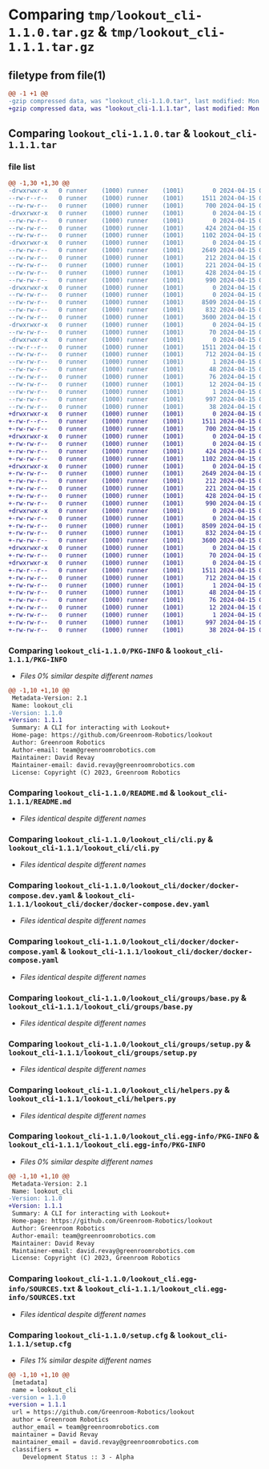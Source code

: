 # Comparing `tmp/lookout_cli-1.1.0.tar.gz` & `tmp/lookout_cli-1.1.1.tar.gz`

## filetype from file(1)

```diff
@@ -1 +1 @@
-gzip compressed data, was "lookout_cli-1.1.0.tar", last modified: Mon Apr 15 02:35:31 2024, max compression
+gzip compressed data, was "lookout_cli-1.1.1.tar", last modified: Mon Apr 15 06:57:06 2024, max compression
```

## Comparing `lookout_cli-1.1.0.tar` & `lookout_cli-1.1.1.tar`

### file list

```diff
@@ -1,30 +1,30 @@
-drwxrwxr-x   0 runner    (1000) runner    (1001)        0 2024-04-15 02:35:31.225409 lookout_cli-1.1.0/
--rw-r--r--   0 runner    (1000) runner    (1001)     1511 2024-04-15 02:35:31.225409 lookout_cli-1.1.0/PKG-INFO
--rw-rw-r--   0 runner    (1000) runner    (1001)      700 2024-04-15 02:34:22.000000 lookout_cli-1.1.0/README.md
-drwxrwxr-x   0 runner    (1000) runner    (1001)        0 2024-04-15 02:35:31.221409 lookout_cli-1.1.0/lookout_cli/
--rw-rw-r--   0 runner    (1000) runner    (1001)        0 2024-04-15 02:34:22.000000 lookout_cli-1.1.0/lookout_cli/__init__.py
--rw-rw-r--   0 runner    (1000) runner    (1001)      424 2024-04-15 02:34:22.000000 lookout_cli-1.1.0/lookout_cli/banner.py
--rw-rw-r--   0 runner    (1000) runner    (1001)     1102 2024-04-15 02:34:22.000000 lookout_cli-1.1.0/lookout_cli/cli.py
-drwxrwxr-x   0 runner    (1000) runner    (1001)        0 2024-04-15 02:35:31.221409 lookout_cli-1.1.0/lookout_cli/docker/
--rw-rw-r--   0 runner    (1000) runner    (1001)     2649 2024-04-15 02:34:22.000000 lookout_cli-1.1.0/lookout_cli/docker/docker-compose.dev.yaml
--rw-rw-r--   0 runner    (1000) runner    (1001)      212 2024-04-15 02:34:22.000000 lookout_cli-1.1.0/lookout_cli/docker/docker-compose.gpu.yaml
--rw-rw-r--   0 runner    (1000) runner    (1001)      221 2024-04-15 02:34:22.000000 lookout_cli-1.1.0/lookout_cli/docker/docker-compose.network-host.yaml
--rw-rw-r--   0 runner    (1000) runner    (1001)      428 2024-04-15 02:34:22.000000 lookout_cli-1.1.0/lookout_cli/docker/docker-compose.network-shared.yaml
--rw-rw-r--   0 runner    (1000) runner    (1001)      990 2024-04-15 02:34:22.000000 lookout_cli-1.1.0/lookout_cli/docker/docker-compose.yaml
-drwxrwxr-x   0 runner    (1000) runner    (1001)        0 2024-04-15 02:35:31.221409 lookout_cli-1.1.0/lookout_cli/groups/
--rw-rw-r--   0 runner    (1000) runner    (1001)        0 2024-04-15 02:34:22.000000 lookout_cli-1.1.0/lookout_cli/groups/__init__.py
--rw-rw-r--   0 runner    (1000) runner    (1001)     8509 2024-04-15 02:34:22.000000 lookout_cli-1.1.0/lookout_cli/groups/base.py
--rw-rw-r--   0 runner    (1000) runner    (1001)      832 2024-04-15 02:34:22.000000 lookout_cli-1.1.0/lookout_cli/groups/setup.py
--rw-rw-r--   0 runner    (1000) runner    (1001)     3600 2024-04-15 02:34:22.000000 lookout_cli-1.1.0/lookout_cli/helpers.py
-drwxrwxr-x   0 runner    (1000) runner    (1001)        0 2024-04-15 02:35:31.221409 lookout_cli-1.1.0/lookout_cli/test/
--rw-rw-r--   0 runner    (1000) runner    (1001)       70 2024-04-15 02:34:22.000000 lookout_cli-1.1.0/lookout_cli/test/lookout_cli_test.py
-drwxrwxr-x   0 runner    (1000) runner    (1001)        0 2024-04-15 02:35:31.225409 lookout_cli-1.1.0/lookout_cli.egg-info/
--rw-r--r--   0 runner    (1000) runner    (1001)     1511 2024-04-15 02:35:31.000000 lookout_cli-1.1.0/lookout_cli.egg-info/PKG-INFO
--rw-rw-r--   0 runner    (1000) runner    (1001)      712 2024-04-15 02:35:31.000000 lookout_cli-1.1.0/lookout_cli.egg-info/SOURCES.txt
--rw-rw-r--   0 runner    (1000) runner    (1001)        1 2024-04-15 02:35:31.000000 lookout_cli-1.1.0/lookout_cli.egg-info/dependency_links.txt
--rw-rw-r--   0 runner    (1000) runner    (1001)       48 2024-04-15 02:35:31.000000 lookout_cli-1.1.0/lookout_cli.egg-info/entry_points.txt
--rw-rw-r--   0 runner    (1000) runner    (1001)       76 2024-04-15 02:35:31.000000 lookout_cli-1.1.0/lookout_cli.egg-info/requires.txt
--rw-rw-r--   0 runner    (1000) runner    (1001)       12 2024-04-15 02:35:31.000000 lookout_cli-1.1.0/lookout_cli.egg-info/top_level.txt
--rw-rw-r--   0 runner    (1000) runner    (1001)        1 2024-04-15 02:35:20.000000 lookout_cli-1.1.0/lookout_cli.egg-info/zip-safe
--rw-rw-r--   0 runner    (1000) runner    (1001)      997 2024-04-15 02:35:31.225409 lookout_cli-1.1.0/setup.cfg
--rw-rw-r--   0 runner    (1000) runner    (1001)       38 2024-04-15 02:34:22.000000 lookout_cli-1.1.0/setup.py
+drwxrwxr-x   0 runner    (1000) runner    (1001)        0 2024-04-15 06:57:06.080341 lookout_cli-1.1.1/
+-rw-r--r--   0 runner    (1000) runner    (1001)     1511 2024-04-15 06:57:06.080341 lookout_cli-1.1.1/PKG-INFO
+-rw-rw-r--   0 runner    (1000) runner    (1001)      700 2024-04-15 06:56:10.000000 lookout_cli-1.1.1/README.md
+drwxrwxr-x   0 runner    (1000) runner    (1001)        0 2024-04-15 06:57:06.080341 lookout_cli-1.1.1/lookout_cli/
+-rw-rw-r--   0 runner    (1000) runner    (1001)        0 2024-04-15 06:56:10.000000 lookout_cli-1.1.1/lookout_cli/__init__.py
+-rw-rw-r--   0 runner    (1000) runner    (1001)      424 2024-04-15 06:56:10.000000 lookout_cli-1.1.1/lookout_cli/banner.py
+-rw-rw-r--   0 runner    (1000) runner    (1001)     1102 2024-04-15 06:56:10.000000 lookout_cli-1.1.1/lookout_cli/cli.py
+drwxrwxr-x   0 runner    (1000) runner    (1001)        0 2024-04-15 06:57:06.080341 lookout_cli-1.1.1/lookout_cli/docker/
+-rw-rw-r--   0 runner    (1000) runner    (1001)     2649 2024-04-15 06:56:10.000000 lookout_cli-1.1.1/lookout_cli/docker/docker-compose.dev.yaml
+-rw-rw-r--   0 runner    (1000) runner    (1001)      212 2024-04-15 06:56:10.000000 lookout_cli-1.1.1/lookout_cli/docker/docker-compose.gpu.yaml
+-rw-rw-r--   0 runner    (1000) runner    (1001)      221 2024-04-15 06:56:10.000000 lookout_cli-1.1.1/lookout_cli/docker/docker-compose.network-host.yaml
+-rw-rw-r--   0 runner    (1000) runner    (1001)      428 2024-04-15 06:56:10.000000 lookout_cli-1.1.1/lookout_cli/docker/docker-compose.network-shared.yaml
+-rw-rw-r--   0 runner    (1000) runner    (1001)      990 2024-04-15 06:56:10.000000 lookout_cli-1.1.1/lookout_cli/docker/docker-compose.yaml
+drwxrwxr-x   0 runner    (1000) runner    (1001)        0 2024-04-15 06:57:06.080341 lookout_cli-1.1.1/lookout_cli/groups/
+-rw-rw-r--   0 runner    (1000) runner    (1001)        0 2024-04-15 06:56:10.000000 lookout_cli-1.1.1/lookout_cli/groups/__init__.py
+-rw-rw-r--   0 runner    (1000) runner    (1001)     8509 2024-04-15 06:56:10.000000 lookout_cli-1.1.1/lookout_cli/groups/base.py
+-rw-rw-r--   0 runner    (1000) runner    (1001)      832 2024-04-15 06:56:10.000000 lookout_cli-1.1.1/lookout_cli/groups/setup.py
+-rw-rw-r--   0 runner    (1000) runner    (1001)     3600 2024-04-15 06:56:10.000000 lookout_cli-1.1.1/lookout_cli/helpers.py
+drwxrwxr-x   0 runner    (1000) runner    (1001)        0 2024-04-15 06:57:06.080341 lookout_cli-1.1.1/lookout_cli/test/
+-rw-rw-r--   0 runner    (1000) runner    (1001)       70 2024-04-15 06:56:10.000000 lookout_cli-1.1.1/lookout_cli/test/lookout_cli_test.py
+drwxrwxr-x   0 runner    (1000) runner    (1001)        0 2024-04-15 06:57:06.080341 lookout_cli-1.1.1/lookout_cli.egg-info/
+-rw-r--r--   0 runner    (1000) runner    (1001)     1511 2024-04-15 06:57:06.000000 lookout_cli-1.1.1/lookout_cli.egg-info/PKG-INFO
+-rw-rw-r--   0 runner    (1000) runner    (1001)      712 2024-04-15 06:57:06.000000 lookout_cli-1.1.1/lookout_cli.egg-info/SOURCES.txt
+-rw-rw-r--   0 runner    (1000) runner    (1001)        1 2024-04-15 06:57:06.000000 lookout_cli-1.1.1/lookout_cli.egg-info/dependency_links.txt
+-rw-rw-r--   0 runner    (1000) runner    (1001)       48 2024-04-15 06:57:06.000000 lookout_cli-1.1.1/lookout_cli.egg-info/entry_points.txt
+-rw-rw-r--   0 runner    (1000) runner    (1001)       76 2024-04-15 06:57:06.000000 lookout_cli-1.1.1/lookout_cli.egg-info/requires.txt
+-rw-rw-r--   0 runner    (1000) runner    (1001)       12 2024-04-15 06:57:06.000000 lookout_cli-1.1.1/lookout_cli.egg-info/top_level.txt
+-rw-rw-r--   0 runner    (1000) runner    (1001)        1 2024-04-15 06:56:57.000000 lookout_cli-1.1.1/lookout_cli.egg-info/zip-safe
+-rw-rw-r--   0 runner    (1000) runner    (1001)      997 2024-04-15 06:57:06.080341 lookout_cli-1.1.1/setup.cfg
+-rw-rw-r--   0 runner    (1000) runner    (1001)       38 2024-04-15 06:56:10.000000 lookout_cli-1.1.1/setup.py
```

### Comparing `lookout_cli-1.1.0/PKG-INFO` & `lookout_cli-1.1.1/PKG-INFO`

 * *Files 0% similar despite different names*

```diff
@@ -1,10 +1,10 @@
 Metadata-Version: 2.1
 Name: lookout_cli
-Version: 1.1.0
+Version: 1.1.1
 Summary: A CLI for interacting with Lookout+
 Home-page: https://github.com/Greenroom-Robotics/lookout
 Author: Greenroom Robotics
 Author-email: team@greenroomrobotics.com
 Maintainer: David Revay
 Maintainer-email: david.revay@greenroomrobotics.com
 License: Copyright (C) 2023, Greenroom Robotics
```

### Comparing `lookout_cli-1.1.0/README.md` & `lookout_cli-1.1.1/README.md`

 * *Files identical despite different names*

### Comparing `lookout_cli-1.1.0/lookout_cli/cli.py` & `lookout_cli-1.1.1/lookout_cli/cli.py`

 * *Files identical despite different names*

### Comparing `lookout_cli-1.1.0/lookout_cli/docker/docker-compose.dev.yaml` & `lookout_cli-1.1.1/lookout_cli/docker/docker-compose.dev.yaml`

 * *Files identical despite different names*

### Comparing `lookout_cli-1.1.0/lookout_cli/docker/docker-compose.yaml` & `lookout_cli-1.1.1/lookout_cli/docker/docker-compose.yaml`

 * *Files identical despite different names*

### Comparing `lookout_cli-1.1.0/lookout_cli/groups/base.py` & `lookout_cli-1.1.1/lookout_cli/groups/base.py`

 * *Files identical despite different names*

### Comparing `lookout_cli-1.1.0/lookout_cli/groups/setup.py` & `lookout_cli-1.1.1/lookout_cli/groups/setup.py`

 * *Files identical despite different names*

### Comparing `lookout_cli-1.1.0/lookout_cli/helpers.py` & `lookout_cli-1.1.1/lookout_cli/helpers.py`

 * *Files identical despite different names*

### Comparing `lookout_cli-1.1.0/lookout_cli.egg-info/PKG-INFO` & `lookout_cli-1.1.1/lookout_cli.egg-info/PKG-INFO`

 * *Files 0% similar despite different names*

```diff
@@ -1,10 +1,10 @@
 Metadata-Version: 2.1
 Name: lookout_cli
-Version: 1.1.0
+Version: 1.1.1
 Summary: A CLI for interacting with Lookout+
 Home-page: https://github.com/Greenroom-Robotics/lookout
 Author: Greenroom Robotics
 Author-email: team@greenroomrobotics.com
 Maintainer: David Revay
 Maintainer-email: david.revay@greenroomrobotics.com
 License: Copyright (C) 2023, Greenroom Robotics
```

### Comparing `lookout_cli-1.1.0/lookout_cli.egg-info/SOURCES.txt` & `lookout_cli-1.1.1/lookout_cli.egg-info/SOURCES.txt`

 * *Files identical despite different names*

### Comparing `lookout_cli-1.1.0/setup.cfg` & `lookout_cli-1.1.1/setup.cfg`

 * *Files 1% similar despite different names*

```diff
@@ -1,10 +1,10 @@
 [metadata]
 name = lookout_cli
-version = 1.1.0
+version = 1.1.1
 url = https://github.com/Greenroom-Robotics/lookout
 author = Greenroom Robotics
 author_email = team@greenroomrobotics.com
 maintainer = David Revay
 maintainer_email = david.revay@greenroomrobotics.com
 classifiers = 
 	Development Status :: 3 - Alpha
```

